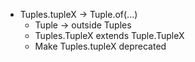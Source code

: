 - Tuples.tupleX -> Tuple.of(...)
  - Tuple -> outside Tuples
  - Tuples.TupleX extends Tuple.TupleX
  - Make Tuples.tupleX deprecated